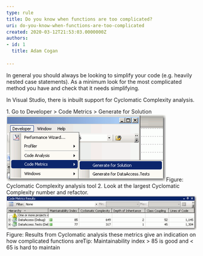```yaml
---
type: rule
title: Do you know when functions are too complicated?
uri: do-you-know-when-functions-are-too-complicated
created: 2020-03-12T21:53:03.0000000Z
authors:
- id: 1
  title: Adam Cogan

---
```


 
​In general you should always be looking to simplify your code (e.g. heavily nested case statements). As a minimum look for the most complicated method you have and check that it needs simplifying.​​

In Visual Studio, there is inbuilt support for Cyclomatic Complexity analysis.​​​
 
​1. Go to Developer > Code Metrics > Generate for Solution
![CodeMetrics.gif](CodeMetrics.gif)Figure: Cyclomatic Complexity analysis tool
2. Look at the largest Cyclomatic Complexity number and refactor.
![CyclomaticAnalysis.gif](CyclomaticAnalysis.gif)Figure: Results from Cyclomatic analysis these metrics give an indication on how complicated functions are​Tip: Maintainability index > 85 is good and < 65 is hard to maintain

